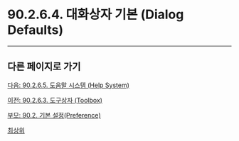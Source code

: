 # 90.2.6.4. 대화상자 기본 (Dialog Defaults)

***

## 다른 페이지로 가기

[다음: 90.2.6.5. 도움말 시스템 (Help System)](./90-02-06-interfacex-05-help-system.md)

[이전: 90.2.6.3. 도구상자 (Toolbox)](./90-02-06-interfacex-03-toolbox.md)

[부모: 90.2. 기본 설정(Preference)](./90-02-00-preference.md)

[최상위](./00-home.md)
